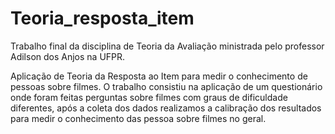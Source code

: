 # Teoria_resposta_item
Trabalho final da disciplina de Teoria da Avaliação ministrada pelo professor Adilson dos Anjos na UFPR.

Aplicação de Teoria da Resposta ao Item para medir o conhecimento de pessoas sobre filmes. O trabalho consistiu na aplicação de um questionário onde foram feitas perguntas sobre filmes com graus de dificuldade diferentes, após a coleta dos dados realizamos a calibração dos resultados para medir o conhecimento das pessoa sobre filmes no geral.
